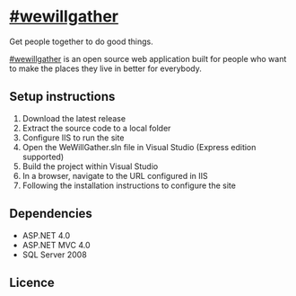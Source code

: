 # [#wewillgather](http://www.wewillgather.co.uk/)

Get people together to do good things.

[#wewillgather](http://www.wewillgather.co.uk/) is an open source web application built for people who want to make the places they live in better for everybody.

## Setup instructions

1. Download the latest release
2. Extract the source code to a local folder
3. Configure IIS to run the site
4. Open the WeWillGather.sln file in Visual Studio (Express edition supported)
5. Build the project within Visual Studio
6. In a browser, navigate to the URL configured in IIS 
7. Following the installation instructions to configure the site

## Dependencies

* ASP.NET 4.0
* ASP.NET MVC 4.0
* SQL Server 2008

## Licence